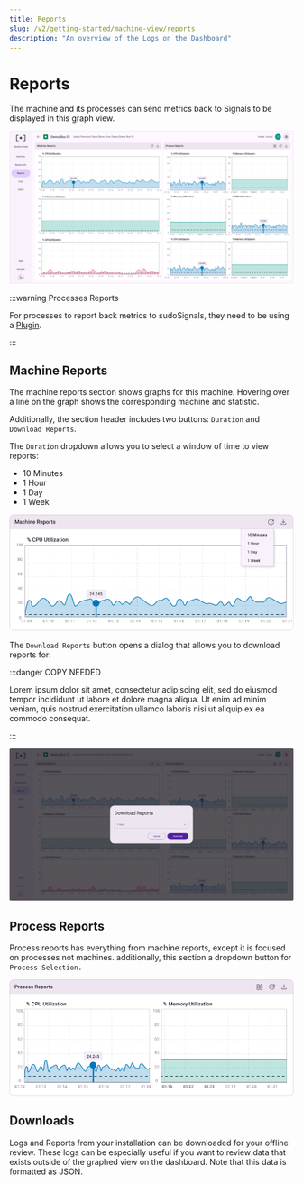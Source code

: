 ```yaml
---
title: Reports
slug: /v2/getting-started/machine-view/reports
description: "An overview of the Logs on the Dashboard"
---
```


# Reports

The machine and its processes can send metrics back to Signals to be displayed in this graph view. 

![Machine View 04](/img/view-machine/v2-machine-view-004.png)

:::warning Processes Reports

For processes to report back metrics to sudoSignals, they need to be using a [Plugin](../../plugins).

:::

## Machine Reports

The machine reports section shows graphs for this machine. Hovering over a line on the graph shows the corresponding machine and statistic.

Additionally, the section header includes two buttons: `Duration` and `Download Reports`.

The `Duration` dropdown allows you to select a window of time to view reports:

- 10 Minutes
- 1 Hour
- 1 Day 
- 1 Week

![Machine View 04A](/img/view-machine/v2-machine-view-004A.png)

The `Download Reports` button opens a dialog that allows you to download reports for:

:::danger COPY NEEDED

Lorem ipsum dolor sit amet, consectetur adipiscing elit, sed do eiusmod tempor incididunt ut labore et dolore magna aliqua. Ut enim ad minim veniam, quis nostrud exercitation ullamco laboris nisi ut aliquip ex ea commodo consequat. 

:::

![Machine View 04B](/img/view-machine/v2-machine-view-004B.png)

## Process Reports

Process reports has everything from machine reports, except it is focused on processes not machines. additionally, this section a dropdown button for `Process Selection.`

![Installation View 05B](/img/view-installation/v2-installation-view-005B.png)

## Downloads

Logs and Reports from your installation can be downloaded for your offline review. These logs can be especially useful if you want to review data that exists outside of the graphed view on the dashboard. Note that this data is formatted as JSON. 

## 